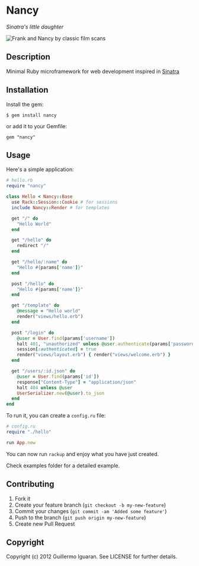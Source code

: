 # Nancy
_Sinatra's little daughter_

![Frank and Nancy by classic film scans](http://farm6.staticflickr.com/5212/5386187897_e3155cec68.jpg)

## Description

Minimal Ruby microframework for web development inspired in [Sinatra](http://www.sinatrarb.com/)

## Installation

Install the gem:

    $ gem install nancy

or add it to your Gemfile:

    gem "nancy"

## Usage

Here's a simple application:

```ruby
# hello.rb
require "nancy"

class Hello < Nancy::Base
  use Rack::Session::Cookie # for sessions
  include Nancy::Render # for templates

  get "/" do
    "Hello World"
  end

  get "/hello" do
    redirect "/"
  end

  get "/hello/:name" do
    "Hello #{params['name']}"
  end

  post "/hello" do
    "Hello #{params['name']}"
  end

  get "/template" do
    @message = "Hello world"
    render("views/hello.erb")
  end

  post "/login" do
    @user = User.find(params['username'])
    halt 401, "unauthorized" unless @user.authenticate(params['password'])
    session[:authenticated] = true
    render("views/layout.erb") { render("views/welcome.erb") }
  end

  get "/users/:id.json" do
    @user = User.find(params['id'])
    response["Content-Type"] = "application/json"
    halt 404 unless @user
    UserSerializer.new(@user).to_json
  end
end
```

To run it, you can create a `config.ru` file:

``` ruby
# config.ru
require "./hello"

run App.new
```

You can now run `rackup` and enjoy what you have just created.

Check examples folder for a detailed example.

## Contributing

1. Fork it
2. Create your feature branch (`git checkout -b my-new-feature`)
3. Commit your changes (`git commit -am 'Added some feature'`)
4. Push to the branch (`git push origin my-new-feature`)
5. Create new Pull Request


## Copyright

Copyright (c) 2012 Guillermo Iguaran. See LICENSE for
further details.
